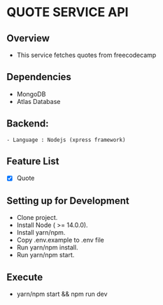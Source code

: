 # QUOTE SERVICE API

## Overview

- This service fetches quotes from freecodecamp

## Dependencies
- MongoDB
- Atlas Database

## Backend: 
    - Language : Nodejs (xpress framework)

## Feature List
- [x] Quote



## Setting up for Development

- Clone project.
- Install Node ( >= 14.0.0).
- Install yarn/npm.
- Copy .env.example to .env file
- Run yarn/npm install.
- Run yarn/npm start.

## Execute
- yarn/npm start && npm run dev
